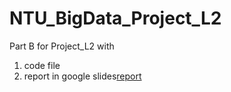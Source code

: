 # NTU_BigData_Project_L2
Part B for Project_L2 with
1. code file
2. report in google slides[report](https://docs.google.com/presentation/d/1W1E2VbFhaOlVPJO47BzVYrI1iKLef8VIdF2ocazsmZg/edit#slide=id.gcf575c7f9c_0_0)
